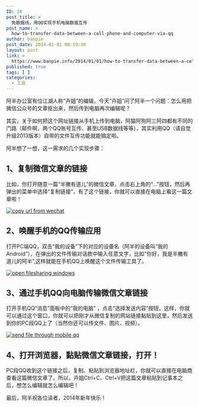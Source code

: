 ```yaml
---
ID: 28
post_title: >
  免数据线，用QQ实现手机电脑数据互传
post_name: >
  how-to-transfer-data-between-a-cell-phone-and-computer-via-qq
author: banpie
post_date: 2014-01-01 00:19:30
layout: post
link: >
  https://www.banpie.info/2014/01/01/how-to-transfer-data-between-a-cell-phone-and-computer-via-qq/
published: true
tags: [ ]
categories:
  - 工具
---
```

阿半办公室有位江湖人称“卉姐”的编辑，今天“卉姐”问了阿半一个问题：怎么用把微信公众号的文章抠出来，然后传到电脑再次编辑呢？

其实，关于如何把这个网址链接从手机上传到电脑，阿猫阿狗阿三阿四都有不同的门路（邮件啊，两个QQ账号互传、甚至USB数据线等等），其实利用QQ（请自觉升级2013版本）自带的文件互传功能就能搞定啦。

阿半想了一想，这一需求的几个实现步骤：

## 1、复制微信文章的链接

比如，你打开随意一篇“半撇有道儿”的微信文章，点击右上角的“…”按钮，然后再弹出的菜单中选择“复制链接”，有了这个链接，你就可以直接在电脑上看这一篇文章啦！

[![copy url from wechat](http://7arnhx.com1.z0.glb.clouddn.com/wp-content/uploads/2013/12/copy-url-from-wechat.png)](http://7arnhx.com1.z0.glb.clouddn.com/wp-content/uploads/2013/12/copy-url-from-wechat.png)

## 2、唤醒手机的QQ传输应用

打开PC端QQ，双击“我的设备”下的对应的设备名（阿半的设备叫“我的Android”），在弹出的文件传输对话款中输入任意文字，比如“你好，我是半撇有道儿的阿半”,这样就能在手机QQ上唤醒这个文件传输工具了。

[![open filesharing windows](http://7arnhx.com1.z0.glb.clouddn.com/wp-content/uploads/2013/12/open-filesharing-windows.jpg)](http://7arnhx.com1.z0.glb.clouddn.com/wp-content/uploads/2013/12/open-filesharing-windows.jpg)

## 3、通过手机QQ向电脑传输微信文章链接

打开手机QQ“消息”面板中的“我的电脑” ，点击“选择发送内容”按钮，这样，你就可以通过这个窗口，你就可以把刚才从微信复制的网站链接黏贴到这里，然后发送到你的PC段QQ上了（当然你还可以传文件、图片、视频）。

[![send file through mobile qq](http://7arnhx.com1.z0.glb.clouddn.com/wp-content/uploads/2014/01/send-file-through-mobile-qq.png)](http://7arnhx.com1.z0.glb.clouddn.com/wp-content/uploads/2014/01/send-file-through-mobile-qq.png)

## 4、打开浏览器，黏贴微信文章链接，打开！

PC段QQ收到这个链接之后，复制、粘贴到浏览器地址栏，你就可以直接在电脑商查看这篇微信文章了。所以，卉姐Ctrl+C、Ctrl+V把这篇文章粘贴到记事本之后，想怎么编辑就怎么编辑吧！

最后，阿半祝各位读者，2014年新年快乐！